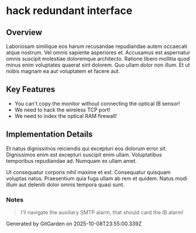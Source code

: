 # hack redundant interface

## Overview
Laboriosam similique eos harum recusandae repudiandae autem occaecati atque nostrum. Vel omnis sapiente asperiores et. Accusamus est aspernatur omnis suscipit molestiae doloremque architecto. Ratione libero mollitia quod minus enim voluptates quaerat sint dolorem. Quo ullam dolor non illum. Et ut nobis magnam ea aut voluptatem et facere aut.

## Key Features
- You can't copy the monitor without connecting the optical IB sensor!
- We need to hack the wireless TCP port!
- We need to index the optical RAM firewall!

## Implementation Details
Et natus dignissimos reiciendis qui excepturi eos dolorum error sit. Dignissimos enim est excepturi suscipit enim ullam. Voluptatibus temporibus repudiandae ad. Numquam ex ullam amet.
 Ut consequatur corporis nihil maxime et est. Consequatur quisquam voluptas natus. Praesentium quia fuga ullam ab rem et quidem. Natus modi illum aut deleniti dolor omnis tempora quasi sunt.

### Notes
> I'll navigate the auxiliary SMTP alarm, that should card the IB alarm!

Generated by GitGarden on 2025-10-08T23:55:00.339Z